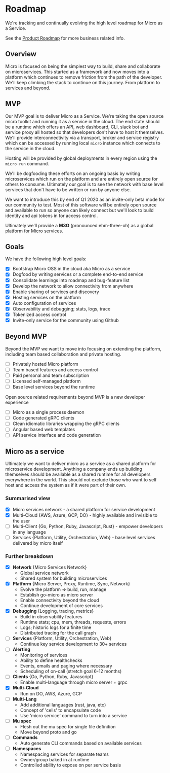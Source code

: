 # Roadmap

We're tracking and continually evolving the high level roadmap for Micro as a Service.

See the [Product Roadmap](product.md) for more business related info.

## Overview

Micro is focused on being the simplest way to build, share and collaborate on microservices. This started 
as a framework and now moves into a platform which continues to remove friction from the path of the developer. 
We'll keep climbing the stack to continue on this journey. From platform to services and beyond.

## MVP

Our MVP goal is to deliver Micro as a Service. We're taking the open source micro toolkit 
and running it as a service in the cloud. The end state should be a runtime which offers an API, web dashboard, 
CLI, slack bot and service proxy all hosted so that developers don't have to host it themselves. We'll 
provide interconnectivity via a transport, broker and service registry which can be accessed by running 
local `micro` instance which connects to the service in the cloud. 

Hosting will be provided by global deployments in every region using the `micro run` command.

We'll be dogfooding these efforts on an ongoing basis by writing microservices which run on the platform 
and are entirely open source for others to consume. Ultimately our goal is to see the network with 
base level services that don't have to be written or run by anyone else. 

We want to introduce this by end of Q1 2020 as an invite-only beta mode for our community to test. Most of this 
software will be entirely open source and available to run so anyone can likely connect but we'll 
look to build identity and api tokens in for access control.

Ultimately we'll provide a **M3O** (pronounced ehm-three-oh) as a global platform for Micro services.

## Goals

We have the following high level goals:

- [x] Bootstrap Micro OSS in the cloud aka Micro as a service
- [x] Dogfood by writing services or a complete end-to-end service
- [x] Consolidate learnings into roadmap and bug-feature list
- [x] Develop the network to allow connectivity from anywhere
- [x] Enable sharing of services and discovery
- [x] Hosting services on the platform
- [x] Auto configuration of services
- [x] Observability and debugging; stats, logs, trace
- [x] Tokenized access control
- [x] Invite-only service for the community using Github

## Beyond MVP

Beyond the MVP we want to move into focusing on extending the platform, including team based collaboration and private hosting.

- [ ] Privately hosted Micro platform
- [ ] Team based features and access control
- [ ] Paid personal and team subscription
- [ ] Licensed self-managed platform
- [ ] Base level services beyond the runtime

Open source related requirements beyond MVP is a new developer experience

- [ ] Micro as a single process daemon
- [ ] Code generated gRPC clients
- [ ] Clean idiomatic libraries wrapping the gRPC clients
- [ ] Angular based web templates
- [ ] API service interface and code generation 

## Micro as a service

Ultimately we want to deliver micro as a service as a shared platform for microservice development. Anything a company 
ends up building themselves should be available as a shared runtime for all developers everywhere in the world. This should 
not exclude those who want to self host and access the system as if it were part of their own.

### Summarised view

- [x] Micro services network - a shared platform for service development
- [x] Multi-Cloud {AWS, Azure, GCP, DO} - highly available and invisible to the user
- [ ] Multi-Client {Go, Python, Ruby, Javascript, Rust} - empower developers in any language
- [ ] Services {Platform, Utility, Orchestration, Web} - base level services delivered by micro itself

### Further breakdown

- [x] **Network** {Micro Services Network}
  * Global service network
  * Shared system for building microservices
- [x] **Platform** {Micro Server, Proxy, Runtime, Sync, Network}
  * Evolve the platform => build, run, manage
  * Establish go-micro as micro server
  * Enable connectivity beyond the cloud
  * Continue development of core services
- [x] **Debugging** {Logging, tracing, metrics}
  * Build in observability features
  * Runtime stats; cpu, mem, threads, requests, errors
  * Logs; historic logs for a finite time
  * Distributed tracing for the call graph
- [ ] **Services** {Platform, Utility, Orchestration, Web}
  * Continue key service development to 30+ services
- [ ] **Alerting**
  * Monitoring of services
  * Ability to define healthchecks
  * Events, emails and paging where necessary
  * Scheduling of on-call (stretch goal 6-12 months)
- [ ] **Clients** {Go, Python, Ruby, Javascript}
  * Enable multi-language through micro server + grpc
- [x] **Multi-Cloud**
  * Run on DO, AWS, Azure, GCP
- [ ] **Multi-Lang**
  * Add additional languages (rust, java, etc}
  * Concept of 'cells' to encapsulate code
  * Use 'micro service' command to turn into a service
- [ ] **Mu spec**
  * Flesh out the mu spec for single file definition
  * Move beyond proto and go
- [ ] **Commands**
  * Auto generate CLI commands based on available services
- [ ] **Namespaces**
  * Namespacing services for separate teams
  * Owner/group baked in at runtime
  * Controlled ability to expose on per service basis

